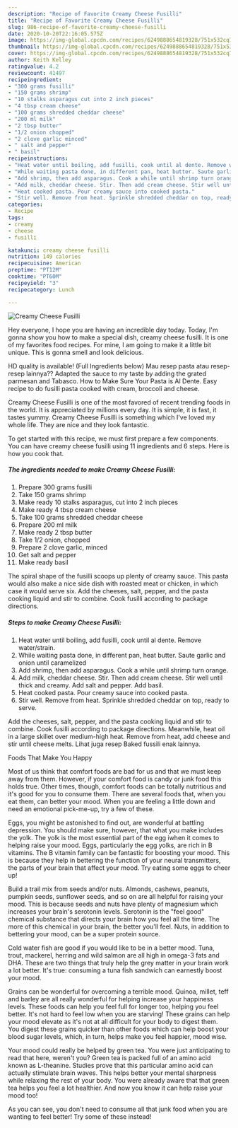 ```yaml
---
description: "Recipe of Favorite Creamy Cheese Fusilli"
title: "Recipe of Favorite Creamy Cheese Fusilli"
slug: 986-recipe-of-favorite-creamy-cheese-fusilli
date: 2020-10-20T22:16:05.575Z
image: https://img-global.cpcdn.com/recipes/6249888654819328/751x532cq70/creamy-cheese-fusilli-recipe-main-photo.jpg
thumbnail: https://img-global.cpcdn.com/recipes/6249888654819328/751x532cq70/creamy-cheese-fusilli-recipe-main-photo.jpg
cover: https://img-global.cpcdn.com/recipes/6249888654819328/751x532cq70/creamy-cheese-fusilli-recipe-main-photo.jpg
author: Keith Kelley
ratingvalue: 4.2
reviewcount: 41497
recipeingredient:
- "300 grams fusilli"
- "150 grams shrimp"
- "10 stalks asparagus cut into 2 inch pieces"
- "4 tbsp cream cheese"
- "100 grams shredded cheddar cheese"
- "200 ml milk"
- "2 tbsp butter"
- "1/2 onion chopped"
- "2 clove garlic minced"
- " salt and pepper"
- " basil"
recipeinstructions:
- "Heat water until boiling, add fusilli, cook until al dente. Remove water/strain."
- "While waiting pasta done, in different pan, heat butter. Saute garlic and onion until caramelized"
- "Add shrimp, then add asparagus. Cook a while until shrimp turn orange."
- "Add milk, cheddar cheese. Stir. Then add cream cheese. Stir well until thick and creamy. Add salt and pepper. Add basil."
- "Heat cooked pasta. Pour creamy sauce into cooked pasta."
- "Stir well. Remove from heat. Sprinkle shredded cheddar on top, ready to serve."
categories:
- Recipe
tags:
- creamy
- cheese
- fusilli

katakunci: creamy cheese fusilli 
nutrition: 149 calories
recipecuisine: American
preptime: "PT12M"
cooktime: "PT60M"
recipeyield: "3"
recipecategory: Lunch

---
```



![Creamy Cheese Fusilli](https://img-global.cpcdn.com/recipes/6249888654819328/751x532cq70/creamy-cheese-fusilli-recipe-main-photo.jpg)

Hey everyone, I hope you are having an incredible day today. Today, I'm gonna show you how to make a special dish, creamy cheese fusilli. It is one of my favorites food recipes. For mine, I am going to make it a little bit unique. This is gonna smell and look delicious.

HD quality is available! (Full Ingredients below) Mau resep pasta atau resep-resep lainnya?? Adapted the sauce to my taste by adding the grated parmesan and Tabasco. How to Make Sure Your Pasta is Al Dente. Easy recipe to do fusilli pasta cooked with cream, broccoli and cheese.

Creamy Cheese Fusilli is one of the most favored of recent trending foods in the world. It is appreciated by millions every day. It is simple, it is fast, it tastes yummy. Creamy Cheese Fusilli is something which I've loved my whole life. They are nice and they look fantastic.


To get started with this recipe, we must first prepare a few components. You can have creamy cheese fusilli using 11 ingredients and 6 steps. Here is how you cook that.

<!--inarticleads1-->

##### The ingredients needed to make Creamy Cheese Fusilli:

1. Prepare 300 grams fusilli
1. Take 150 grams shrimp
1. Make ready 10 stalks asparagus, cut into 2 inch pieces
1. Make ready 4 tbsp cream cheese
1. Take 100 grams shredded cheddar cheese
1. Prepare 200 ml milk
1. Make ready 2 tbsp butter
1. Take 1/2 onion, chopped
1. Prepare 2 clove garlic, minced
1. Get  salt and pepper
1. Make ready  basil


The spiral shape of the fusilli scoops up plenty of creamy sauce. This pasta would also make a nice side dish with roasted meat or chicken, in which case it would serve six. Add the cheeses, salt, pepper, and the pasta cooking liquid and stir to combine. Cook fusilli according to package directions. 

<!--inarticleads2-->

##### Steps to make Creamy Cheese Fusilli:

1. Heat water until boiling, add fusilli, cook until al dente. Remove water/strain.
1. While waiting pasta done, in different pan, heat butter. Saute garlic and onion until caramelized
1. Add shrimp, then add asparagus. Cook a while until shrimp turn orange.
1. Add milk, cheddar cheese. Stir. Then add cream cheese. Stir well until thick and creamy. Add salt and pepper. Add basil.
1. Heat cooked pasta. Pour creamy sauce into cooked pasta.
1. Stir well. Remove from heat. Sprinkle shredded cheddar on top, ready to serve.


Add the cheeses, salt, pepper, and the pasta cooking liquid and stir to combine. Cook fusilli according to package directions. Meanwhile, heat oil in a large skillet over medium-high heat. Remove from heat, add cheese and stir until cheese melts. Lihat juga resep Baked fussili enak lainnya. 

Foods That Make You Happy


Most of us think that comfort foods are bad for us and that we must keep away from them. However, if your comfort food is candy or junk food this holds true. Other times, though, comfort foods can be totally nutritious and it's good for you to consume them. There are several foods that, when you eat them, can better your mood. When you are feeling a little down and need an emotional pick-me-up, try a few of these.

Eggs, you might be astonished to find out, are wonderful at battling depression. You should make sure, however, that what you make includes the yolk. The yolk is the most essential part of the egg iwhen it comes to helping raise your mood. Eggs, particularly the egg yolks, are rich in B vitamins. The B vitamin family can be fantastic for boosting your mood. This is because they help in bettering the function of your neural transmitters, the parts of your brain that affect your mood. Try eating some eggs to cheer up!

Build a trail mix from seeds and/or nuts. Almonds, cashews, peanuts, pumpkin seeds, sunflower seeds, and so on are all helpful for raising your mood. This is because seeds and nuts have plenty of magnesium which increases your brain's serotonin levels. Serotonin is the "feel good" chemical substance that directs your brain how you feel all the time. The more of this chemical in your brain, the better you'll feel. Nuts, in addition to bettering your mood, can be a super protein source.

Cold water fish are good if you would like to be in a better mood. Tuna, trout, mackerel, herring and wild salmon are all high in omega-3 fats and DHA. These are two things that truly help the grey matter in your brain work a lot better. It's true: consuming a tuna fish sandwich can earnestly boost your mood. 

Grains can be wonderful for overcoming a terrible mood. Quinoa, millet, teff and barley are all really wonderful for helping increase your happiness levels. These foods can help you feel full for longer too, helping you feel better. It's not hard to feel low when you are starving! These grains can help your mood elevate as it's not at all difficult for your body to digest them. You digest these grains quicker than other foods which can help boost your blood sugar levels, which, in turn, helps make you feel happier, mood wise.

Your mood could really be helped by green tea. You were just anticipating to read that here, weren't you? Green tea is packed full of an amino acid known as L-theanine. Studies prove that this particular amino acid can actually stimulate brain waves. This helps better your mental sharpness while relaxing the rest of your body. You were already aware that that green tea helps you feel a lot healthier. And now you know it can help raise your mood too!

As you can see, you don't need to consume all that junk food when you are wanting to feel better! Try some of these instead!

